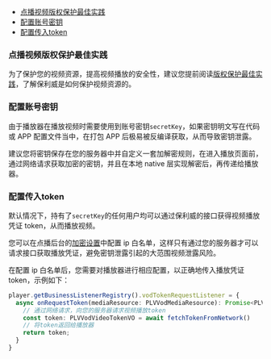 <!-- START doctoc generated TOC please keep comment here to allow auto update -->
<!-- DON'T EDIT THIS SECTION, INSTEAD RE-RUN doctoc TO UPDATE -->

- [点播视频版权保护最佳实践](#%E7%82%B9%E6%92%AD%E8%A7%86%E9%A2%91%E7%89%88%E6%9D%83%E4%BF%9D%E6%8A%A4%E6%9C%80%E4%BD%B3%E5%AE%9E%E8%B7%B5)
- [配置账号密钥](#%E9%85%8D%E7%BD%AE%E8%B4%A6%E5%8F%B7%E5%AF%86%E9%92%A5)
- [配置传入token](#%E9%85%8D%E7%BD%AE%E4%BC%A0%E5%85%A5token)

<!-- END doctoc generated TOC please keep comment here to allow auto update -->

### 点播视频版权保护最佳实践

为了保护您的视频资源，提高视频播放的安全性，建议您提前阅读[版权保护最佳实践](https://help.polyv.net/index.html#/vod/product/security_best_demo)，了解保利威是如何保护视频资源的。

### 配置账号密钥

由于播放器在播放视频时需要使用到账号密钥`secretKey`，如果密钥明文写在代码或 APP 配置文件当中，在打包 APP 后极易被反编译获取，从而导致密钥泄露。

建议您将密钥保存在您的服务器中并自定义一套加解密规则，在进入播放页面前，通过网络请求获取加密的密钥，并且在本地 native 层实现解密后，再传递给播放器。

### 配置传入token

默认情况下，持有了`secretKey`的任何用户均可以通过保利威的接口获得视频播放凭证 token，从而播放视频。

您可以在点播后台的[加密设置](https://my.polyv.net/secure/setting/playsafe)中配置 ip 白名单，这样只有通过您的服务器才可以请求接口获取播放凭证，避免密钥泄露引起的大范围视频泄露风险。

在配置 ip 白名单后，您需要对播放器进行相应配置，以正确地传入播放凭证 token，示例如下：

```ts
player.getBusinessListenerRegistry().vodTokenRequestListener = {
  async onRequestToken(mediaResource: PLVVodMediaResource): Promise<PLVVodVideoTokenVO> {
    // 通过网络请求，向您的服务器请求视频播放token
    const token: PLVVodVideoTokenVO = await fetchTokenFromNetwork()
    // 将token返回给播放器
    return token;
  }
}
```